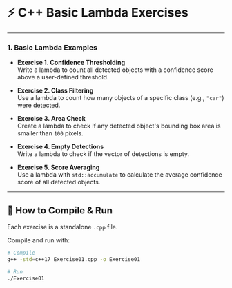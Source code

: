 # ⚡ C++ Basic Lambda Exercises 

---

### 1. Basic Lambda Examples

- **Exercise 1. Confidence Thresholding**  
  Write a lambda to count all detected objects with a confidence score above a user-defined threshold.  

- **Exercise 2. Class Filtering**  
  Use a lambda to count how many objects of a specific class (e.g., `"car"`) were detected.  

- **Exercise 3. Area Check**  
  Create a lambda to check if any detected object's bounding box area is smaller than `100` pixels.  

- **Exercise 4. Empty Detections**  
  Write a lambda to check if the vector of detections is empty.  

- **Exercise 5. Score Averaging**  
  Use a lambda with `std::accumulate` to calculate the average confidence score of all detected objects.  

---


## 🚀 How to Compile & Run

Each exercise is a standalone `.cpp` file.  

Compile and run with:

```bash
# Compile
g++ -std=c++17 Exercise01.cpp -o Exercise01

# Run
./Exercise01
